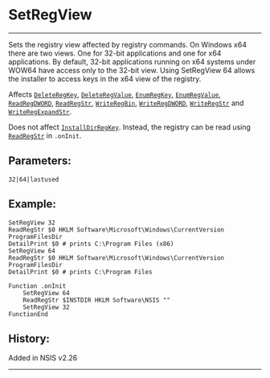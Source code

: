 # SetRegView

---

Sets the registry view affected by registry commands. On Windows x64 there are two views. One for 32-bit applications and one for x64 applications. By default, 32-bit applications running on x64 systems under WOW64 have access only to the 32-bit view. Using SetRegView 64 allows the installer to access keys in the x64 view of the registry.

Affects [`DeleteRegKey`][1], [`DeleteRegValue`][2], [`EnumRegKey`][3], [`EnumRegValue`][4], [`ReadRegDWORD`][5], [`ReadRegStr`][6], [`WriteRegBin`][7], [`WriteRegDWORD`][8], [`WriteRegStr`][9] and [`WriteRegExpandStr`][10].

Does not affect [`InstallDirRegKey`][11]. Instead, the registry can be read using [`ReadRegStr`][6] in `.onInit`.

## Parameters:

    32|64|lastused

## Example:

	SetRegView 32
	ReadRegStr $0 HKLM Software\Microsoft\Windows\CurrentVersion ProgramFilesDir
	DetailPrint $0 # prints C:\Program Files (x86)
	SetRegView 64
	ReadRegStr $0 HKLM Software\Microsoft\Windows\CurrentVersion ProgramFilesDir
	DetailPrint $0 # prints C:\Program Files

	Function .onInit
		SetRegView 64
		ReadRegStr $INSTDIR HKLM Software\NSIS ""
		SetRegView 32
	FunctionEnd

## History:

Added in NSIS v2.26

---

[1]: DeleteRegKey.md
[2]: DeleteRegValue.md
[3]: EnumRegKey.md
[4]: EnumRegValue.md
[5]: ReadRegDWORD.md
[6]: ReadRegStr.md
[7]: WriteRegBin.md
[8]: WriteRegDWORD.md
[9]: WriteRegStr.md
[10]: WriteRegExpandStr.md
[11]: InstallDirRegKey.md